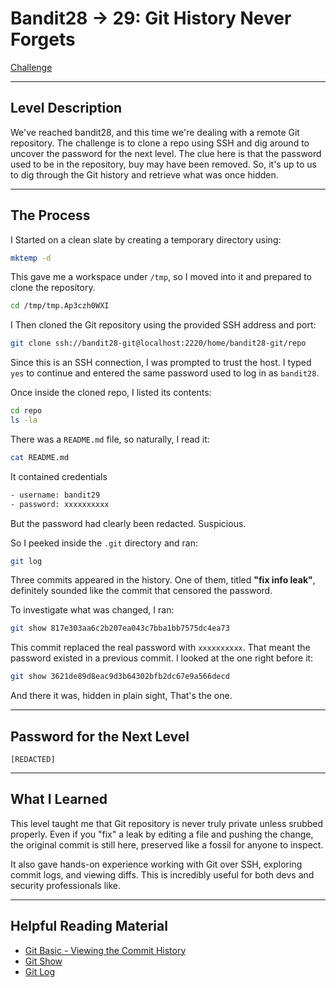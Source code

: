 # Bandit28 → 29: Git History Never Forgets

[Challenge](https://overthewire.org/wargames/bandit/bandit29.html)

---

## Level Description

We've reached bandit28, and this time we're dealing with a remote Git repository. The challenge is to clone a repo using SSH and dig around to uncover the password for the next level. The clue here is that the password used to be in the repository, buy may have been removed. So, it's up to us to dig through the Git history and retrieve what was once hidden.

---

## The Process

I Started on a clean slate by creating a temporary directory using:

```bash
mktemp -d
```

This gave me a workspace under `/tmp`, so I moved into it and prepared to clone the repository.

```bash
cd /tmp/tmp.Ap3czh0WXI
```

I Then cloned the Git repository using the provided SSH address and port:

```bash
git clone ssh://bandit28-git@localhost:2220/home/bandit28-git/repo
```

Since this is an SSH connection, I was prompted to trust the host. I typed `yes` to continue and entered the same password used to log in as `bandit28`.

Once inside the cloned repo, I listed its contents:

```bash
cd repo
ls -la
```

There was a `README.md` file, so naturally, I read it:

```bash
cat README.md
```

It contained credentials

```bash
- username: bandit29
- password: xxxxxxxxxx
```

But the password had clearly been redacted. Suspicious.

So I peeked inside the `.git` directory and ran:

```bash
git log
```

Three commits appeared in the history. One of them, titled **"fix info leak"**, definitely sounded like the commit that censored the password.

To investigate what was changed, I ran:

```bash
git show 817e303aa6c2b207ea043c7bba1bb7575dc4ea73
```

This commit replaced the real password with `xxxxxxxxxx`. That meant the password existed in a previous commit. I looked at the one right before it:

```bash
git show 3621de89d8eac9d3b64302bfb2dc67e9a566decd
```

And there it was, hidden in plain sight, That's the one.

---

## Password for the Next Level

`[REDACTED]`

---

## What I Learned

This level taught me that Git repository is never truly private unless srubbed properly. Even if you "fix" a leak by editing a file and pushing the change, the original commit is still here, preserved like a fossil for anyone to inspect.

It also gave hands-on experience working with Git over SSH, exploring commit logs, and viewing diffs. This is incredibly useful for both devs and security professionals like.

---

## Helpful Reading Material

- [Git Basic - Viewing the Commit History](https://git-scm.com/book/en/v2/Git-Basics-Viewing-the-Commit-History)
- [Git Show](https://git-scm.com/docs/git-show)
- [Git Log](https://git-scm.com/docs/git-log)
